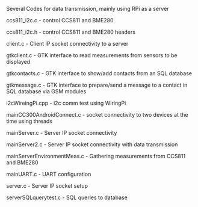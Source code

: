 Several Codes for data transmission, mainly using RPi as a server

ccs811_i2c.c - control CCS811 and BME280

ccs811_i2c.h - control CCS811 and BME280 headers

client.c - Client IP socket connectivity to a server

gtkclient.c - GTK interface to read measurements from sensors to be displayed

gtkcontacts.c - GTK interface to show/add contacts from an SQL database

gtkmessage.c - GTK interface to prepare/send a message to a contact in SQL database via GSM modules 

i2cWireingPi.cpp - i2c comm test using WiringPi

mainCC300AndroidConnect.c - socket connectivity to two devices at the time using threads

mainServer.c - Server IP socket connectivity

mainServer2.c - Server IP socket connectivity with data transmission

mainServerEnvironmentMeas.c - Gathering measurements from CCS811 and BME280

mainUART.c - UART configuration

server.c - Server IP socket setup

serverSQLquerytest.c - SQL queries to database
